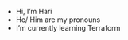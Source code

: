 - Hi, I’m Hari
- He/ Him are my pronouns
- I’m currently learning Terraform


<!---
Hariprasath1998/Hariprasath1998 is a ✨ special ✨ repository because its `README.md` (this file) appears on your GitHub profile.
You can click the Preview link to take a look at your changes.
--->
